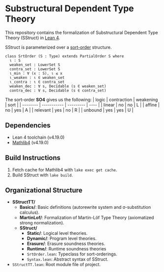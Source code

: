 # Substructural Dependent Type Theory
This repository contains the formalization of 
Substructural Dependent Type Theory (SStruct) in [Lean 4](https://lean-lang.org/).

SStruct is parameterized over a [sort-order](./SStructTT/SStruct/SrtOrder.lean) structure.
```lean
class SrtOrder (S : Type) extends PartialOrder S where
  ι : S
  weaken_set : LowerSet S
  contra_set : LowerSet S
  ι_min : ∀ (x : S), ι ≤ x
  ι_weaken : ι ∈ weaken_set
  ι_contra : ι ∈ contra_set
  weaken_dec : ∀ s, Decidable (s ∈ weaken_set)
  contra_dec : ∀ s, Decidable (s ∈ contra_set)
```

The sort-order **SO4** gives us the following:
| logic    | contraction | weakening | sort |
| -------- | ----------- | --------- | ---- |
| linear   | no          | no        | L    |
| affine   | no          | yes       | A    |
| relevant | yes         | no        | R    |
| unbound  | yes         | yes       | U    |

## Dependencies
- Lean 4 toolchain (v4.19.0)
- [Mathlib4](https://github.com/leanprover-community/mathlib4) (v4.19.0)

## Build Instructions
1. Fetch cache for Mathlib4 with `lake exec get cache`.
2. Build SStruct with `lake build`.

## Organizational Structure
- **SStructTT/**
  - **Basics/**: Basic definitions (autorewrite system and σ-substitution calculus).
  - **MartinLof/**: Formalization of Martin-Löf Type Theory (axiomatized strong normalization).
  - **SStruct/**
    - **Static/**: Logical level theories. 
    - **Dynamic/**: Program level theories.
    - **Erasure/**:  Erasure soundness theories.
    - **Runtime/**:  Runtime soundness theories
    - `SrtOrder.lean`: Typeclass for sort-orderings.
    - `Syntax.lean`: Abstract syntax of SStruct.
- `SStructTT.lean`: Root module file of project.